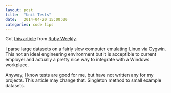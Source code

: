 ```yaml
---
layout: post
title:  "Unit Tests"
date:   2014-04-20 15:00:00
categories: code tips
---
```

Got [this article](http://programming.oreilly.com/2014/04/ruby-the-unit-test-friendly-language.html?utm_source=rubyweekly&utm_medium=email) from [Ruby Weekly](http://rubyweekly.com/). 

I parse large datasets on a fairly slow computer emulating Linux via [Cygwin](http://www.cygwin.com/). This not an ideal engineering environment but it is acceptible to current employer and actually a pretty nice way to integrate with a Windows workplace.

Anyway, I know tests are good for me, but have not written any for my projects. This article may change that. Singleton method to small example datasets.